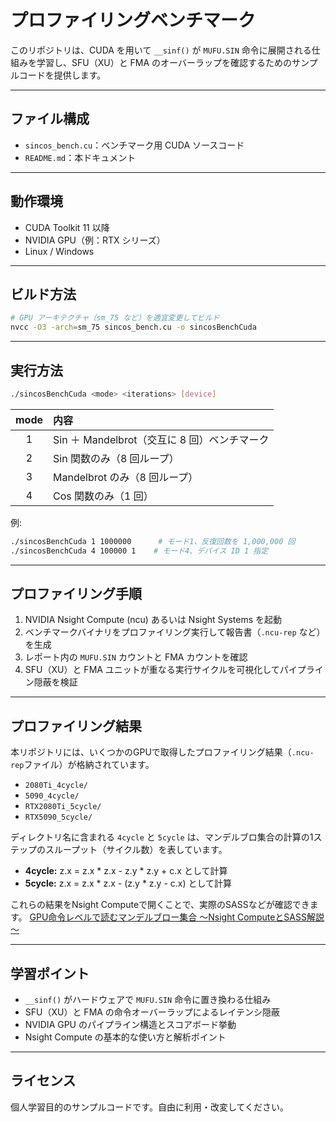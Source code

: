 # プロファイリングベンチマーク

このリポジトリは、CUDA を用いて `__sinf()` が `MUFU.SIN` 命令に展開される仕組みを学習し、SFU（XU）と FMA のオーバーラップを確認するためのサンプルコードを提供します。

---

## ファイル構成

* `sincos_bench.cu`：ベンチマーク用 CUDA ソースコード
* `README.md`：本ドキュメント

---

## 動作環境

* CUDA Toolkit 11 以降
* NVIDIA GPU（例：RTX シリーズ）
* Linux / Windows

---

## ビルド方法

```bash
# GPU アーキテクチャ（sm_75 など）を適宜変更してビルド
nvcc -O3 -arch=sm_75 sincos_bench.cu -o sincosBenchCuda
```

---

## 実行方法

```bash
./sincosBenchCuda <mode> <iterations> [device]
```

| mode | 内容                              |
| :--: | :------------------------------ |
|   1  | Sin ＋ Mandelbrot（交互に 8 回）ベンチマーク |
|   2  | Sin 関数のみ（8 回ループ）                |
|   3  | Mandelbrot のみ（8 回ループ）           |
|   4  | Cos 関数のみ（1 回）                   |

例:

```bash
./sincosBenchCuda 1 1000000      # モード1、反復回数を 1,000,000 回
./sincosBenchCuda 4 100000 1    # モード4、デバイス ID 1 指定
```

---

## プロファイリング手順

1. NVIDIA Nsight Compute (ncu) あるいは Nsight Systems を起動
2. ベンチマークバイナリをプロファイリング実行して報告書（`.ncu-rep` など）を生成
3. レポート内の `MUFU.SIN` カウントと FMA カウントを確認
4. SFU（XU）と FMA ユニットが重なる実行サイクルを可視化してパイプライン隠蔽を検証

---

## プロファイリング結果

本リポジトリには、いくつかのGPUで取得したプロファイリング結果（`.ncu-rep`ファイル）が格納されています。

*   `2080Ti_4cycle/`
*   `5090_4cycle/`
*   `RTX2080Ti_5cycle/`
*   `RTX5090_5cycle/`

ディレクトリ名に含まれる `4cycle` と `5cycle` は、マンデルブロ集合の計算の1ステップのスループット（サイクル数）を表しています。

*   **4cycle:** z.x = z.x * z.x - z.y * z.y + c.x として計算
*   **5cycle:** z.x = z.x * z.x - (z.y * z.y - c.x) として計算

これらの結果をNsight Computeで開くことで、実際のSASSなどが確認できます。
[GPU命令レベルで読むマンデルブロー集合 ～Nsight ComputeとSASS解説～](https://zenn.dev/toropippi/scraps/ddd8e571df2599)

---

## 学習ポイント

* `__sinf()` がハードウェアで `MUFU.SIN` 命令に置き換わる仕組み
* SFU（XU）と FMA の命令オーバーラップによるレイテンシ隠蔽
* NVIDIA GPU のパイプライン構造とスコアボード挙動
* Nsight Compute の基本的な使い方と解析ポイント

---

## ライセンス

個人学習目的のサンプルコードです。自由に利用・改変してください。
